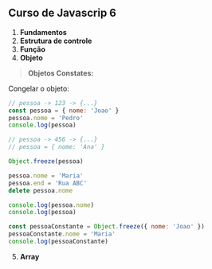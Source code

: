 ## Curso de Javascrip 6

1. **Fundamentos**
2. **Estrutura de controle**
3. **Função**
4. **Objeto**

>**Objetos Constates:**

Congelar o objeto:
```javascript
// pessoa -> 123 -> {...}
const pessoa = { nome: 'Joao' }
pessoa.nome = 'Pedro'
console.log(pessoa)

// pessoa -> 456 -> {...}
// pessoa = { nome: 'Ana' }

Object.freeze(pessoa)

pessoa.nome = 'Maria'
pessoa.end = 'Rua ABC'
delete pessoa.nome

console.log(pessoa.nome)
console.log(pessoa)

const pessoaConstante = Object.freeze({ nome: 'Joao' })
pessoaConstante.nome = 'Maria'
console.log(pessoaConstante)

```

5. **Array**

